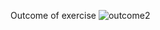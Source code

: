 Outcome of exercise
![outcome2](https://user-images.githubusercontent.com/101524814/160255508-dad44065-9a12-4738-9c12-214739f1ffe2.png)
